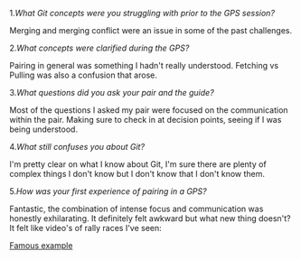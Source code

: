 1.*What Git concepts were you struggling with prior to the GPS session?*

Merging and merging conflict were an issue in some of the past challenges.

2.*What concepts were clarified during the GPS?*

Pairing in general was something I hadn't really understood. Fetching vs 
Pulling was also a confusion that arose.

3.*What questions did you ask your pair and the guide?*

Most of the questions I asked my pair were focused on the communication
within the pair. Making sure to check in at decision points, seeing if
I was being understood.

4.*What still confuses you about Git?*

I'm pretty clear on what I know about Git, I'm sure there are plenty of
complex things I don't know but I don't know that I don't know them.

5.*How was your first experience of pairing in a GPS?*

Fantastic, the combination of intense focus and communication was
honestly exhilarating. It definitely felt awkward but what new thing
doesn't? It felt like video's of rally races I've seen:

[Famous example](https://youtu.be/l19F2YPVey0)

